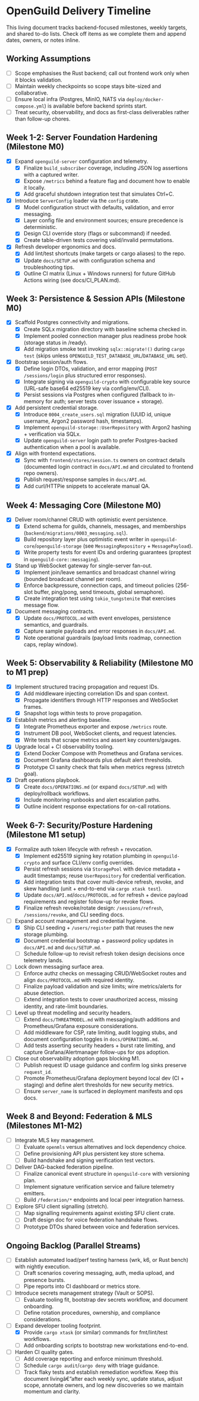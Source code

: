 ﻿# OpenGuild Delivery Timeline

This living document tracks backend-focused milestones, weekly targets, and shared to-do lists. Check off items as we complete them and append dates, owners, or notes inline.

## Working Assumptions

- [ ] Scope emphasises the Rust backend; call out frontend work only when it blocks validation.
- [ ] Maintain weekly checkpoints so scope stays bite-sized and collaborative.
- [ ] Ensure local infra (Postgres, MinIO, NATS via `deploy/docker-compose.yml`) is available before backend sprints start.
- [ ] Treat security, observability, and docs as first-class deliverables rather than follow-up chores.

## Week 1-2: Server Foundation Hardening (Milestone M0)

- [x] Expand `openguild-server` configuration and telemetry.
  - [x] Finalize `build_subscriber` coverage, including JSON log assertions with a captured writer.
  - [x] Expose `/metrics` behind a feature flag and document how to enable it locally.
  - [x] Add graceful shutdown integration test that simulates Ctrl+C.
- [x] Introduce `ServerConfig` loader via the `config` crate.
  - [x] Model configuration struct with defaults, validation, and error messaging.
  - [x] Layer config file and environment sources; ensure precedence is deterministic.
  - [x] Design CLI override story (flags or subcommand) if needed.
  - [x] Create table-driven tests covering valid/invalid permutations.
- [x] Refresh developer ergonomics and docs.
  - [x] Add lint/test shortcuts (make targets or cargo aliases) to the repo.
  - [x] Update `docs/SETUP.md` with configuration schema and troubleshooting tips.
  - [x] Outline CI matrix (Linux + Windows runners) for future GitHub Actions wiring (see docs/CI_PLAN.md).

## Week 3: Persistence & Session APIs (Milestone M0)

- [x] Scaffold Postgres connectivity and migrations.
  - [x] Create SQLx migration directory with baseline schema checked in.
  - [x] Implement pooled connection manager plus readiness probe hook (storage status in /ready).
  - [x] Add migration smoke test invoking `sqlx::migrate!()` during `cargo test` (skips unless `OPENGUILD_TEST_DATABASE_URL`/`DATABASE_URL` set).
- [x] Bootstrap session/auth flows.
  - [x] Define login DTOs, validation, and error mapping (`POST /sessions/login` plus structured error responses).
  - [x] Integrate signing via `openguild-crypto` with configurable key source (URL-safe base64 ed25519 key via config/env/CLI).
  - [x] Persist sessions via Postgres when configured (fallback to in-memory for auth; server tests cover issuance + storage).
- [x] Add persistent credential storage.
  - [x] Introduce `0004_create_users.sql` migration (UUID id, unique username, Argon2 password hash, timestamps).
  - [x] Implement `openguild-storage::UserRepository` with Argon2 hashing + verification via SQLx.
  - [x] Update `openguild-server` login path to prefer Postgres-backed authentication when a pool is available.
- [x] Align with frontend expectations.
  - [x] Sync with `frontend/stores/session.ts` owners on contract details (documented login contract in `docs/API.md` and circulated to frontend repo owners).
  - [x] Publish request/response samples in `docs/API.md`.
  - [x] Add curl/HTTPie snippets to accelerate manual QA.

## Week 4: Messaging Core (Milestone M0)

- [x] Deliver room/channel CRUD with optimistic event persistence.
  - [x] Extend schema for guilds, channels, messages, and memberships (`backend/migrations/0003_messaging.sql`).
  - [x] Build repository layer plus optimistic event writer in `openguild-core`/`openguild-storage` (see `MessagingRepository` + `MessagePayload`).
  - [x] Write property tests for event IDs and ordering guarantees (proptest in `openguild-core::messaging`).
- [x] Stand up WebSocket gateway for single-server fan-out.
  - [x] Implement join/leave semantics and broadcast channel wiring (bounded broadcast channel per room).
  - [x] Enforce backpressure, connection caps, and timeout policies (256-slot buffer, ping/pong, send timeouts, global semaphore).
  - [x] Create integration test using `tokio_tungstenite` that exercises message flow.
- [x] Document messaging contracts.
  - [x] Update `docs/PROTOCOL.md` with event envelopes, persistence semantics, and guardrails.
  - [x] Capture sample payloads and error responses in `docs/API.md`.
  - [x] Note operational guardrails (payload limits roadmap, connection caps, replay window).

## Week 5: Observability & Reliability (Milestone M0 to M1 prep)

- [x] Implement structured tracing propagation and request IDs.
  - [x] Add middleware injecting correlation IDs and span context.
  - [x] Propagate identifiers through HTTP responses and WebSocket frames.
  - [x] Snapshot logs within tests to prove propagation.
- [x] Establish metrics and alerting baseline.
  - [x] Integrate Prometheus exporter and expose `/metrics` route.
  - [x] Instrument DB pool, WebSocket clients, and request latencies.
  - [x] Write tests that scrape metrics and assert key counters/gauges.
- [x] Upgrade local + CI observability tooling.
  - [x] Extend Docker Compose with Prometheus and Grafana services.
  - [x] Document Grafana dashboards plus default alert thresholds.
  - [x] Prototype CI sanity check that fails when metrics regress (stretch goal).
- [x] Draft operations playbook.
  - [x] Create `docs/OPERATIONS.md` (or expand `docs/SETUP.md`) with deploy/rollback workflows.
  - [x] Include monitoring runbooks and alert escalation paths.
  - [x] Outline incident response expectations for on-call rotations.

## Week 6-7: Security/Posture Hardening (Milestone M1 setup)

- [x] Formalize auth token lifecycle with refresh + revocation.
  - [x] Implement ed25519 signing key rotation plumbing in `openguild-crypto` and surface CLI/env config overrides.
  - [x] Persist refresh sessions via `StoragePool` with device metadata + audit timestamps; reuse `UserRepository` for credential verification.
  - [x] Add integration tests that cover multi-device refresh, revoke, and skew handling (unit + end-to-end via `cargo xtask test`).
  - [x] Update `docs/API.md`/`docs/PROTOCOL.md` for refresh + device payload requirements and register follow-up for revoke flows.
  - [x] Finalize refresh revoke/rotate design: `/sessions/refresh`, `/sessions/revoke`, and CLI seeding docs.
- [ ] Expand account management and credential hygiene.
  - [x] Ship CLI seeding + `/users/register` path that reuses the new storage plumbing.
  - [x] Document credential bootstrap + password policy updates in `docs/API.md` and `docs/SETUP.md`.
  - [ ] Schedule follow-up to revisit refresh token design decisions once telemetry lands.
- [ ] Lock down messaging surface area.
  - [ ] Enforce authz checks on messaging CRUD/WebSocket routes and align `docs/PROTOCOL.md` with required identity.
  - [ ] Finalize payload validation and size limits; wire metrics/alerts for abuse detection.
  - [ ] Extend integration tests to cover unauthorized access, missing identity, and rate-limit boundaries.
- [ ] Level up threat modelling and security headers.
  - [ ] Extend `docs/THREATMODEL.md` with messaging/auth additions and Prometheus/Grafana exposure considerations.
  - [ ] Add middleware for CSP, rate limiting, audit logging stubs, and document configuration toggles in `docs/OPERATIONS.md`.
  - [ ] Add tests asserting security headers + burst rate limiting, and capture Grafana/Alertmanager follow-ups for ops adoption.
- [ ] Close out observability adoption gaps blocking M1.
  - [ ] Publish request ID usage guidance and confirm log sinks preserve `request_id`.
  - [ ] Promote Prometheus/Grafana deployment beyond local dev (CI + staging) and define alert thresholds for new security metrics.
  - [ ] Ensure `server_name` is surfaced in deployment manifests and ops docs.

## Week 8 and Beyond: Federation & MLS (Milestones M1-M2)

- [ ] Integrate MLS key management.
  - [ ] Evaluate `openmls` versus alternatives and lock dependency choice.
  - [ ] Define provisioning API plus persistent key store schema.
  - [ ] Build handshake and signing verification test vectors.
- [ ] Deliver DAG-backed federation pipeline.
  - [ ] Finalize canonical event structure in `openguild-core` with versioning plan.
  - [ ] Implement signature verification service and failure telemetry emitters.
  - [ ] Build `/federation/*` endpoints and local peer integration harness.
- [ ] Explore SFU client signalling (stretch).
  - [ ] Map signalling requirements against existing SFU client crate.
  - [ ] Draft design doc for voice federation handshake flows.
  - [ ] Prototype DTOs shared between voice and federation services.

## Ongoing Backlog (Parallel Streams)

- [ ] Establish automated load/perf testing harness (wrk, k6, or Rust bench) with nightly execution.
  - [ ] Draft scenarios covering messaging, auth, media upload, and presence bursts.
  - [ ] Pipe reports into CI dashboard or metrics store.
- [ ] Introduce secrets management strategy (Vault or SOPS).
  - [ ] Evaluate tooling fit, bootstrap dev secrets workflow, and document onboarding.
  - [ ] Define rotation procedures, ownership, and compliance considerations.
- [ ] Expand developer tooling footprint.
  - [x] Provide `cargo xtask` (or similar) commands for fmt/lint/test workflows.
  - [ ] Add onboarding scripts to bootstrap new workstations end-to-end.
- [ ] Harden CI quality gates.
  - [ ] Add coverage reporting and enforce minimum threshold.
  - [ ] Schedule `cargo audit`/`cargo deny` with triage guidance.
  - [ ] Track flaky tests and establish remediation workflow.
Keep this document livingâ€”after each weekly sync, update status, adjust scope, annotate owners, and log new discoveries so we maintain momentum and clarity.
